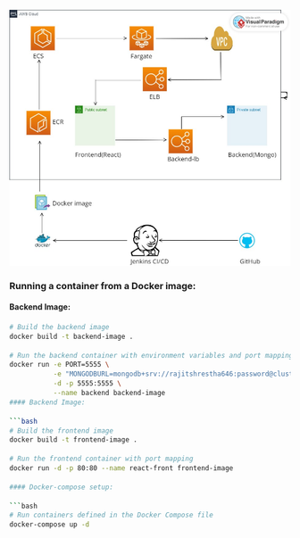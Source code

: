 ![Architecture-overview](https://github.com/rajitShrestha/Book-Store-MERN-Stack/blob/docker-container/aws-architecture.vpd.jpg?raw=true)

### Running a container from a Docker image:

#### Backend Image:

```bash
# Build the backend image
docker build -t backend-image .

# Run the backend container with environment variables and port mapping
docker run -e PORT=5555 \
           -e "MONGODBURL=mongodb+srv://rajitshrestha646:password@cluster0.e5tlk4i.mongodb.net/?retryWrites=true&w=majority&appName=Cluster0cl" \
           -d -p 5555:5555 \
           --name backend backend-image
#### Backend Image:

```bash
# Build the frontend image
docker build -t frontend-image .

# Run the frontend container with port mapping
docker run -d -p 80:80 --name react-front frontend-image

#### Docker-compose setup:

```bash
# Run containers defined in the Docker Compose file
docker-compose up -d
